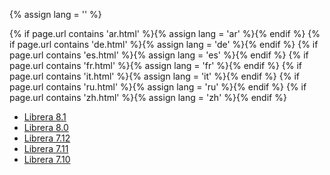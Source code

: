 {% assign lang = '' %}
 
{% if page.url contains 'ar.html' %}{% assign lang = 'ar' %}{% endif %}
{% if page.url contains 'de.html' %}{% assign lang = 'de' %}{% endif %}
{% if page.url contains 'es.html' %}{% assign lang = 'es' %}{% endif %}
{% if page.url contains 'fr.html' %}{% assign lang = 'fr' %}{% endif %}
{% if page.url contains 'it.html' %}{% assign lang = 'it' %}{% endif %}
{% if page.url contains 'ru.html' %}{% assign lang = 'ru' %}{% endif %}
{% if page.url contains 'zh.html' %}{% assign lang = 'zh' %}{% endif %}

* [Librera 8.1](/wiki/what-is-new/8.1/{{lang}})
* [Librera 8.0](/wiki/what-is-new/8.0/{{lang}})
* [Librera 7.12](/wiki/what-is-new/7.12/{{lang}})
* [Librera 7.11](/wiki/what-is-new/7.11/{{lang}})
* [Librera 7.10](/wiki/what-is-new/7.10/{{lang}})